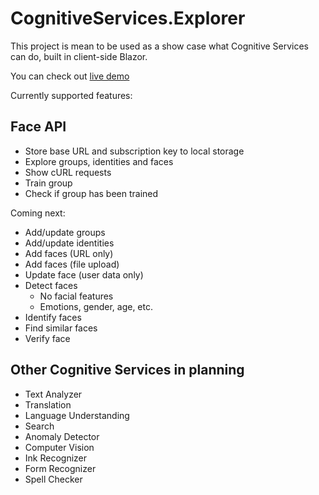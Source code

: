 # CognitiveServices.Explorer
This project is mean to be used as a show case what Cognitive Services can do, built in client-side Blazor.

You can check out [live demo](https://jernejk.github.io/CognitiveServices.Explorer/)

Currently supported features:

## Face API

* Store base URL and subscription key to local storage
* Explore groups, identities and faces
* Show cURL requests
* Train group
* Check if group has been trained

Coming next:

* Add/update groups
* Add/update identities
* Add faces (URL only)
* Add faces (file upload)
* Update face (user data only)
* Detect faces
  * No facial features
  * Emotions, gender, age, etc.
* Identify faces
* Find similar faces
* Verify face

## Other Cognitive Services in planning

* Text Analyzer
* Translation
* Language Understanding
* Search
* Anomaly Detector 
* Computer Vision
* Ink Recognizer
* Form Recognizer
* Spell Checker
